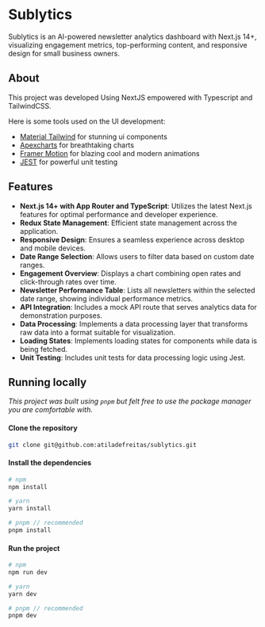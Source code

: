 # Sublytics

Sublytics is an AI-powered newsletter analytics dashboard with Next.js 14+, visualizing engagement metrics, top-performing content, and responsive design for small business owners.

## About

This project was developed Using NextJS empowered with Typescript and TailwindCSS.

Here is some tools used on the UI development:

- [Material Tailwind](https://www.material-tailwind.com/) for stunning ui components
- [Apexcharts](https://apexcharts.com/) for breathtaking charts
- [Framer Motion](https://www.framer.com/motion/) for blazing cool and modern animations
- [JEST](https://jestjs.io/pt-BR/) for powerful unit testing

## Features

- **Next.js 14+ with App Router and TypeScript**: Utilizes the latest Next.js features for optimal performance and developer experience.
- **Redux State Management**: Efficient state management across the application.
- **Responsive Design**: Ensures a seamless experience across desktop and mobile devices.
- **Date Range Selection**: Allows users to filter data based on custom date ranges.
- **Engagement Overview**: Displays a chart combining open rates and click-through rates over time.
- **Newsletter Performance Table**: Lists all newsletters within the selected date range, showing individual performance metrics.
- **API Integration**: Includes a mock API route that serves analytics data for demonstration purposes.
- **Data Processing**: Implements a data processing layer that transforms raw data into a format suitable for visualization.
- **Loading States**: Implements loading states for components while data is being fetched.
- **Unit Testing**: Includes unit tests for data processing logic using Jest.

## Running locally
*This project was built using `pnpm` but felt free to use the package manager you are comfortable with.*

#### Clone the repository
```bash
git clone git@github.com:atiladefreitas/sublytics.git
```

#### Install the dependencies
```bash
# npm
npm install

# yarn
yarn install

# pnpm // recommended
pnpm install
```

#### Run the project
```bash
# npm
npm run dev

# yarn
yarn dev

# pnpm // recommended
pnpm dev
```
